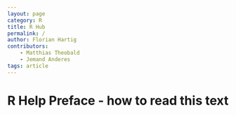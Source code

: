 ```yaml
---
layout: page
category: R
title: R Hub
permalink: /
author: Florian Hartig
contributors:
    - Matthias Theobald
    - Jemand Anderes
tags: article
---
```


R Help Preface - how to read this text 
===
